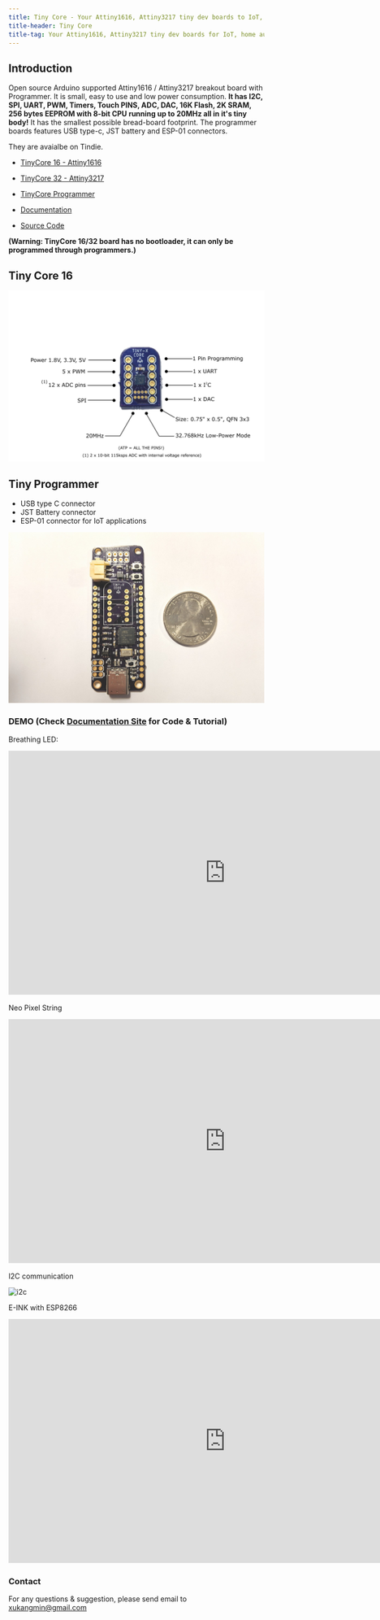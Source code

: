 ```yaml
---
title: Tiny Core - Your Attiny1616, Attiny3217 tiny dev boards to IoT, home automation and more...
title-header: Tiny Core
title-tag: Your Attiny1616, Attiny3217 tiny dev boards for IoT, home automation and more...
---
```


## Introduction

Open source Arduino supported Attiny1616 / Attiny3217 breakout board with Programmer. It is small, easy to use and low power consumption. **It has I2C, SPI, UART, PWM, Timers, Touch PINS, ADC, DAC, 16K Flash, 2K SRAM, 256 bytes EEPROM with 8-bit CPU running up to 20MHz all in it's tiny body!** It has the smallest possible bread-board footprint. The programmer boards features USB type-c, JST battery and ESP-01 connectors.

They are avaialbe on Tindie.

- [TinyCore 16 - Attiny1616](https://www.tindie.com/products/16834/)

- [TinyCore 32 - Attiny3217](https://www.tindie.com/products/17279/)

- [TinyCore Programmer](https://www.tindie.com/products/16835/)

- [Documentation](https://docs.tinycore.dev/en/latest/)

- [Source Code](https://github.com/xukangmin/TinyCore)

**(Warning: TinyCore 16/32 board has no bootloader, it can only be programmed through programmers.)**

## Tiny Core 16

![TinyCore16](images/tinycore16_feature.png)


## Tiny Programmer

- USB type C connector
- JST Battery connector
- ESP-01 connector for IoT applications

![Programmer](images/Programmer_Main.jpg)

### DEMO (Check [Documentation Site](https://docs.tinycore.dev) for Code & Tutorial)

Breathing LED:

<iframe width="853" height="480" src="https://www.youtube.com/embed/t7WcHrdrQLk?rel=0;&autoplay=1&mute=1&loop=1" frameborder="0" allow="accelerometer; autoplay; encrypted-media; gyroscope; picture-in-picture" allowfullscreen></iframe>

Neo Pixel String

<iframe width="853" height="480" src="https://www.youtube.com/embed/jilxpWxtArI?rel=0;&autoplay=1&mute=1&loop=1" frameborder="0" allow="accelerometer; autoplay; encrypted-media; gyroscope; picture-in-picture" allowfullscreen></iframe>

I2C communication

![i2c](images/i2c-temp.gif)

E-INK with ESP8266

<iframe width="853" height="480" src="https://www.youtube.com/embed/GgDZX_R0gxE?rel=0;&autoplay=1&mute=1&loop=1" frameborder="0" allow="accelerometer; autoplay; encrypted-media; gyroscope; picture-in-picture" allowfullscreen></iframe>

### Contact
For any questions & suggestion, please send email to [xukangmin@gmail.com](mailto:xukangmin@gmail.com)